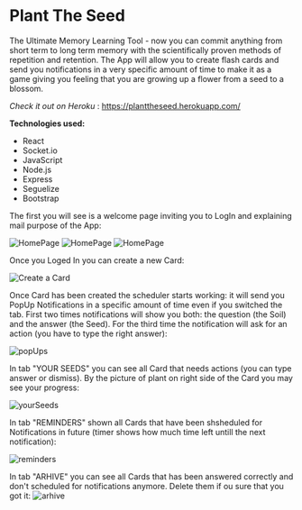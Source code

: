 # 
# Plant The Seed 

The Ultimate Memory Learning Tool - now you can commit anything from short term to long term memory with the scientifically proven methods of repetition and retention. The App will allow you to create flash cards and send you notifications in a very  specific amount of time to make it as a game giving you feeling that you are growing up a flower from a seed to a blossom.

*Check it out on Heroku* :  https://planttheseed.herokuapp.com/

**Technologies used:**
* React
* Socket.io
* JavaScript
* Node.js
* Express
* Seguelize
* Bootstrap

The first you will see is a welcome page inviting you to LogIn and explaining mail purpose of the App:

![HomePage](/client/public/images/homepage1.png)
![HomePage](/client/public/images/homepage2.png)
![HomePage](/client/public/images/homepage3.png)







Once you Loged In you can create a new Card:


![Create a Card](./client/public/images/createNewCard.png)






Once Card has been created the scheduler starts working: it will send you PopUp Notifications in a specific amount of time even if you switched the tab. First two times notifications will show you both: the question (the Soil) and the answer (the Seed). For the third time the notification will ask for an action (you have to type the right answer):


![popUps](/client/public/images/popUps.png)







In tab "YOUR SEEDS" you can see all Card that needs actions (you can type answer or dismiss). By the picture of plant on right side of the Card you may see your progress:


![yourSeeds](/client/public/images/yourSeeds.png)






In tab "REMINDERS" shown all Cards that have been shsheduled for Notifications in future (timer shows how much time left untill the next notification):


![reminders](/client/public/images/reminders.png)






In tab "ARHIVE" you can see all Cards that has been answered correctly and don't scheduled for notifications anymore. Delete them if ou sure that you got it:
![arhive](/client/public/images/Arhive.png)
